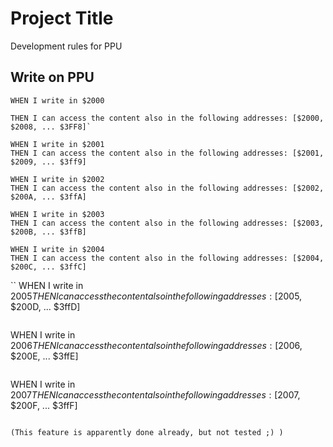 # Project Title

Development rules for PPU

## Write on PPU

```
WHEN I write in $2000

THEN I can access the content also in the following addresses: [$2000, $2008, ... $3FF8]`
```

```
WHEN I write in $2001
THEN I can access the content also in the following addresses: [$2001, $2009, ... $3ff9]
```

```
WHEN I write in $2002
THEN I can access the content also in the following addresses: [$2002, $200A, ... $3ffA]
```

```
WHEN I write in $2003
THEN I can access the content also in the following addresses: [$2003, $200B, ... $3ffB]
```
```
WHEN I write in $2004
THEN I can access the content also in the following addresses: [$2004, $200C, ... $3ffC]
```
``
WHEN I write in $2005
THEN I can access the content also in the following addresses: [$2005, $200D, ... $3ffD]
```
```
WHEN I write in $2006
THEN I can access the content also in the following addresses: [$2006, $200E, ... $3ffE]
```
```
WHEN I write in $2007
THEN I can access the content also in the following addresses: [$2007, $200F, ... $3ffF]
```

(This feature is apparently done already, but not tested ;) ) 